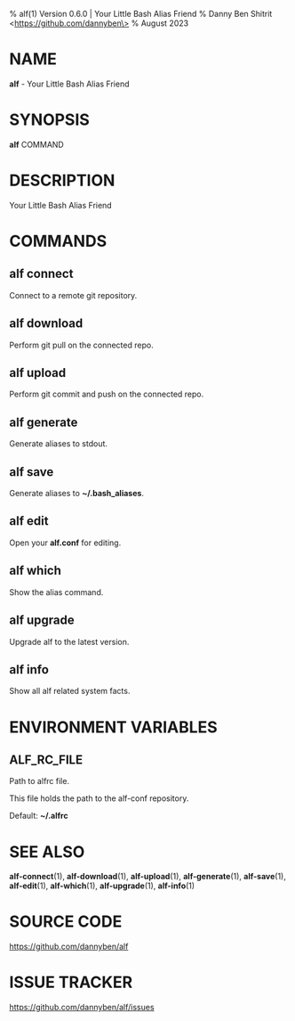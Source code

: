% alf(1) Version 0.6.0 | Your Little Bash Alias Friend
% Danny Ben Shitrit \<https://github.com/dannyben\>
% August 2023

NAME
==================================================

**alf** - Your Little Bash Alias Friend

SYNOPSIS
==================================================

**alf** COMMAND

DESCRIPTION
==================================================

Your Little Bash Alias Friend


COMMANDS
==================================================

alf connect
--------------------------------------------------

Connect to a remote git repository.

alf download
--------------------------------------------------

Perform git pull on the connected repo.

alf upload
--------------------------------------------------

Perform git commit and push on the connected repo.

alf generate
--------------------------------------------------

Generate aliases to stdout.

alf save
--------------------------------------------------

Generate aliases to **~/.bash_aliases**.

alf edit
--------------------------------------------------

Open your **alf.conf** for editing.

alf which
--------------------------------------------------

Show the alias command.

alf upgrade
--------------------------------------------------

Upgrade alf to the latest version.

alf info
--------------------------------------------------

Show all alf related system facts.


ENVIRONMENT VARIABLES
==================================================

ALF_RC_FILE
--------------------------------------------------

Path to alfrc file.

This file holds the path to the alf-conf repository.

Default: **~/.alfrc**



SEE ALSO
==================================================

**alf-connect**(1), **alf-download**(1), **alf-upload**(1), **alf-generate**(1), **alf-save**(1), **alf-edit**(1), **alf-which**(1), **alf-upgrade**(1), **alf-info**(1)

# SOURCE CODE

https://github.com/dannyben/alf

# ISSUE TRACKER

https://github.com/dannyben/alf/issues
